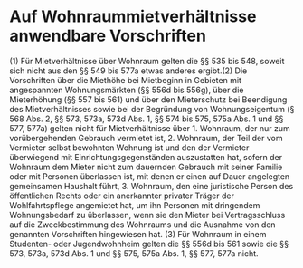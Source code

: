 # Auf Wohnraummietverhältnisse anwendbare Vorschriften

(1) Für Mietverhältnisse über Wohnraum gelten die §§ 535 bis 548, soweit sich nicht aus den §§ 549 bis 577a etwas anderes ergibt.(2) Die Vorschriften über die Miethöhe bei Mietbeginn in Gebieten mit angespannten Wohnungsmärkten (§§ 556d bis 556g), über die Mieterhöhung (§§ 557 bis 561) und über den Mieterschutz bei Beendigung des Mietverhältnisses sowie bei der Begründung von Wohnungseigentum (§ 568 Abs. 2, §§ 573, 573a, 573d Abs. 1, §§ 574 bis 575, 575a Abs. 1 und §§ 577, 577a) gelten nicht für Mietverhältnisse über  1.
 Wohnraum, der nur zum vorübergehenden Gebrauch vermietet ist,
 2.
 Wohnraum, der Teil der vom Vermieter selbst bewohnten Wohnung ist und den der Vermieter überwiegend mit Einrichtungsgegenständen auszustatten hat, sofern der Wohnraum dem Mieter nicht zum dauernden Gebrauch mit seiner Familie oder mit Personen überlassen ist, mit denen er einen auf Dauer angelegten gemeinsamen Haushalt führt,
 3.
 Wohnraum, den eine juristische Person des öffentlichen Rechts oder ein anerkannter privater Träger der Wohlfahrtspflege angemietet hat, um ihn Personen mit dringendem Wohnungsbedarf zu überlassen, wenn sie den Mieter bei Vertragsschluss auf die Zweckbestimmung des Wohnraums und die Ausnahme von den genannten Vorschriften hingewiesen hat.
(3) Für Wohnraum in einem Studenten- oder Jugendwohnheim gelten die §§ 556d bis 561 sowie die §§ 573, 573a, 573d Abs. 1 und §§ 575, 575a Abs. 1, §§ 577, 577a nicht. 

